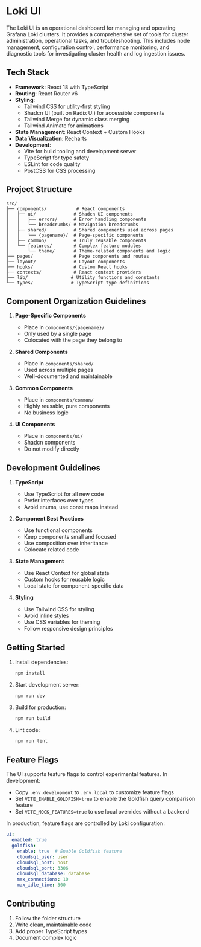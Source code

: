 # Loki UI

The Loki UI is an operational dashboard for managing and operating Grafana Loki clusters. It provides a comprehensive set of tools for cluster administration, operational tasks, and troubleshooting. This includes node management, configuration control, performance monitoring, and diagnostic tools for investigating cluster health and log ingestion issues.

## Tech Stack

- **Framework**: React 18 with TypeScript
- **Routing**: React Router v6
- **Styling**:
  - Tailwind CSS for utility-first styling
  - Shadcn UI (built on Radix UI) for accessible components
  - Tailwind Merge for dynamic class merging
  - Tailwind Animate for animations
- **State Management**: React Context + Custom Hooks
- **Data Visualization**: Recharts
- **Development**:
  - Vite for build tooling and development server
  - TypeScript for type safety
  - ESLint for code quality
  - PostCSS for CSS processing

## Project Structure

```
src/
├── components/           # React components
│   ├── ui/              # Shadcn UI components
│   │   ├── errors/      # Error handling components
│   │   └── breadcrumbs/ # Navigation breadcrumbs
│   ├── shared/          # Shared components used across pages
│   │   └── {pagename}/  # Page-specific components
│   ├── common/          # Truly reusable components
│   └── features/        # Complex feature modules
│       └── theme/       # Theme-related components and logic
├── pages/               # Page components and routes
├── layout/              # Layout components
├── hooks/               # Custom React hooks
├── contexts/            # React context providers
├── lib/                # Utility functions and constants
└── types/              # TypeScript type definitions
```

## Component Organization Guidelines

1. **Page-Specific Components**
   - Place in `components/{pagename}/`
   - Only used by a single page
   - Colocated with the page they belong to

2. **Shared Components**
   - Place in `components/shared/`
   - Used across multiple pages
   - Well-documented and maintainable

3. **Common Components**
   - Place in `components/common/`
   - Highly reusable, pure components
   - No business logic

4. **UI Components**
   - Place in `components/ui/`
   - Shadcn components
   - Do not modify directly

## Development Guidelines

1. **TypeScript**
   - Use TypeScript for all new code
   - Prefer interfaces over types
   - Avoid enums, use const maps instead

2. **Component Best Practices**
   - Use functional components
   - Keep components small and focused
   - Use composition over inheritance
   - Colocate related code

3. **State Management**
   - Use React Context for global state
   - Custom hooks for reusable logic
   - Local state for component-specific data

4. **Styling**
   - Use Tailwind CSS for styling
   - Avoid inline styles
   - Use CSS variables for theming
   - Follow responsive design principles

## Getting Started

1. Install dependencies:

   ```bash
   npm install
   ```

2. Start development server:

   ```bash
   npm run dev
   ```

3. Build for production:

   ```bash
   npm run build
   ```

4. Lint code:

   ```bash
   npm run lint
   ```

## Feature Flags

The UI supports feature flags to control experimental features. In development:

- Copy `.env.development` to `.env.local` to customize feature flags
- Set `VITE_ENABLE_GOLDFISH=true` to enable the Goldfish query comparison feature
- Set `VITE_MOCK_FEATURES=true` to use local overrides without a backend

In production, feature flags are controlled by Loki configuration:

```yaml
ui:
  enabled: true
  goldfish:
    enable: true  # Enable Goldfish feature
    cloudsql_user: user
    cloudsql_host: host
    cloudsql_port: 3306
    cloudsql_database: database
    max_connections: 10
    max_idle_time: 300
```

## Contributing

1. Follow the folder structure
2. Write clean, maintainable code
3. Add proper TypeScript types
4. Document complex logic
